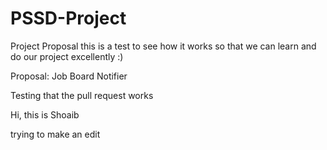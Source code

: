 
# PSSD-Project

Project Proposal
this is a test to see how it works so that we can learn and do our project excellently :)

Proposal: Job Board Notifier





Testing that the pull request works

Hi, this is Shoaib

trying to make an edit